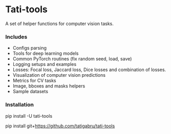 # Tati-tools 

А set of helper functions for computer vision tasks.

### Includes

* Configs parsing
* Tools for deep learning models
* Common PyTorch routines (fix random seed, load, save)
* Logging setups and examples
* Losses: Focal loss, Jaccard loss, Dice losses and combination of losses.
* Visualization of computer vision predictions
* Metrics for CV tasks 
* Image, bboxes and masks helpers
* Sample datasets


### Installation

pip install -U tati-tools

pip install git+https://github.com/tatigabru/tati-tools
